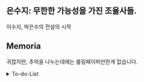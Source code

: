 ## 은수지: 무한한 가능성을 가진 조율사들.
이수지, 박은수의 전설의 시작

## Memoria
귀찮지만, 추억을 나누는데에는 롤링페이퍼만한게 없습니다.



<details><summary>To-do-List</summary>

- [ ] ChkList 완료 후, README File 꾸미기 -메인 페이지, 작동화면(gif), 기능
- [ ] 최종 완료 보고서 (ppt) 만들기
- [ ] 매일매일 30분 - 1시간씩, 방향성 설계 및 코드 리뷰

-----------------------------------------------------------------------------------------------------------

## Day 3, 4

- [ ] 롤링 페이퍼 기본 기능 만들기

--BackEnd
- [ ] 롤링페이퍼 등록, 수정, 삭제 기능 추가
- [ ] 메세지 등록, 수정, 삭제 기능 추가

--FrontEnd
- [ ] Vue 롤링페이퍼 화면 구현
- [ ] Vue 메세지 화면 구현

추가 기능
- [ ] 삭제 기능 구현

-----------------------------------------------------------------------------------------------------------

Day 2

--BackEnd

- [x] 로그인 및 회원가입 기능 작성
- [ ] JWT 인증 토큰 만들기

--FrontEnd

- [x] 로그인 및 회원가입 Vue 화면 작성

추가 기능
- [x] 로그아웃 버튼 생성
- [ ] 로그인 상태가 아니면, 롤링페이퍼 작성 불가하도록 설정
- [ ] 로그인 상태라면, 다시 로그인이 허용되지 않도록 막아놓기
- [x] 로그인 정보가 세션에 저장되어야 합니다.
- [x] 비밀번호 유효성 검사 추가

심화 기능
- [ ] 소셜로그인을 할건가?

------------------------------------------------------------------------------------------------------------
Day 1

--BackEnd
- [x] DB 구조 및 테이블을 작성하고, 프로젝트 생성합니다.

--FrontEnd
- [x] Vue의 기본적인 구조 생성

추가 기능
- [x] 서비스 설계
- [ ] 배경색 추가(은지) , 배경 동영상 추가 (병수)

-------------------------------------------------------------------------------------------------------------

## 추가 구현기능
- [ ] 로딩 중 삥글삥글
- [ ] 다크모드? - CSS 2배 작성
- [ ] Kakao API Map 추가 가능?
- [ ] 댓글, 대댓글 ㄷㄷ
- [ ] 관리자 페이지 - 관리자 계정만 진입 가능하게 설정..?
- [ ] GAANT CHART
- [ ] 유즈 케이스, Figma 만들기
- [ ] 배경 음악 추가
- [ ] 요구사항 명세서
- [ ] ERD 만들기
- [ ] 회원가입 MBTI 넣을까?
- [ ] 비밀번호 확인 기능
- [ ] 비밀번호 재설정 기능
- [ ] 친구 팔로우 기능
- [ ] Chart.js
- [ ] 랜덤 사진
- [ ] 파일 입출력, 이미지

</details>
